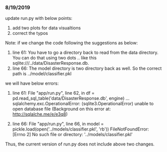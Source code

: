 ### 8/19/2019
update run.py with below points:
1. add two plots for data visualtions
2. correct the typos

Note:
if we change the code following the suggestions as below:
  1) line 61: 
  You have to go a directory back to read from the data directory. You can do that using two dots .. like this sqlite:///../data/DisasterResponse.db.
  2) line 66:
  The model directory is two directory back as well. So the correct path is ../model/classifier.pkl
  
  we will have below errors:
  1) line 61: 
    File "app/run.py", line 62, in <module>
    df = pd.read_sql_table('data/DisasterResponse.db', engine)
    ...
    sqlalchemy.exc.OperationalError: (sqlite3.OperationalError) 
    unable to open database file (Background on this error at: http://sqlalche.me/e/e3q8)
    
   2) line 66:
     File "app/run.py", line 66, in <module>
     model = pickle.load(open('../models/classifier.pkl', 'rb'))
     FileNotFoundError: [Errno 2] No such file or directory: '../models/classifier.pkl'
     
   Thus, the current version of run.py does not include above two changes.
    
    
